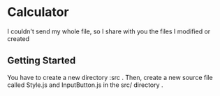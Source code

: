 # Calculator

I couldn't send my whole file, so I share with you the files I modified or created

## Getting Started

You have to create a new directory :src .
Then, create a new source file called Style.js and InputButton.js in the src/ directory .
